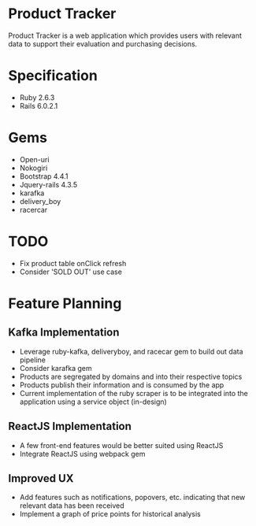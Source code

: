 # Product Tracker

Product Tracker is a web application which provides users with relevant data to support their evaluation and purchasing decisions.

# Specification
* Ruby 2.6.3
* Rails 6.0.2.1

# Gems
* Open-uri
* Nokogiri
* Bootstrap 4.4.1
* Jquery-rails 4.3.5
* karafka
* delivery_boy
* racercar

# TODO
* Fix product table onClick refresh
* Consider 'SOLD OUT' use case

# Feature Planning
## Kafka Implementation
* Leverage ruby-kafka, deliveryboy, and racecar gem to build out data pipeline
* Consider karafka gem
* Products are segregated by domains and into their respective topics
* Products publish their information and is consumed by the app
* Current implementation of the ruby scraper is to be integrated into the application using a service object (in-design)

## ReactJS Implementation
* A few front-end features would be better suited using ReactJS
* Integrate ReactJS using webpack gem

## Improved UX
* Add features such as notifications, popovers, etc. indicating that new relevant data has been received
* Implement a graph of price points for historical analysis
